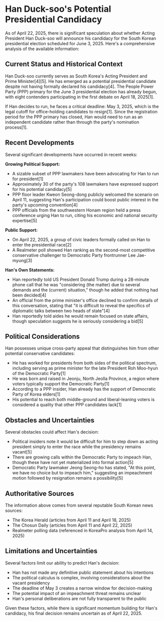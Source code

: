 # Han Duck-soo's Potential Presidential Candidacy

As of April 22, 2025, there is significant speculation about whether Acting President Han Duck-soo will announce his candidacy for the South Korean presidential election scheduled for June 3, 2025. Here's a comprehensive analysis of the available information:

## Current Status and Historical Context

Han Duck-soo currently serves as South Korea's Acting President and Prime Minister[4][5]. He has emerged as a potential presidential candidate despite not having formally declared his candidacy[4]. The People Power Party (PPP) primary for the June 3 presidential election has already begun, with eight contenders participating in the first debate on April 18, 2025[1].

If Han decides to run, he faces a critical deadline: May 3, 2025, which is the legal cutoff for office-holding candidates to resign[1]. Since the registration period for the PPP primary has closed, Han would need to run as an independent candidate rather than through the party's nomination process[1].

## Recent Developments

Several significant developments have occurred in recent weeks:

**Growing Political Support:**
- A sizable subset of PPP lawmakers have been advocating for Han to run for president[1]
- Approximately 30 of the party's 108 lawmakers have expressed support for his potential candidacy[5]
- PPP floor leader Kweon Seong-dong publicly welcomed the scenario on April 11, suggesting Han's participation could boost public interest in the party's upcoming convention[4]
- PPP officials from the southwestern Honam region held a press conference urging Han to run, citing his economic and national security expertise[5]

**Public Support:**
- On April 22, 2025, a group of civic leaders formally called on Han to enter the presidential race[2]
- A Realmeter poll showed Han ranking as the second-most competitive conservative challenger to Democratic Party frontrunner Lee Jae-myung[3]

**Han's Own Statements:**
- Han reportedly told US President Donald Trump during a 28-minute phone call that he was "considering (the matter) due to several demands and the (current) situation," though he added that nothing had been decided[4]
- An official from the prime minister's office declined to confirm details of this conversation, stating that "it is difficult to reveal the specifics of diplomatic talks between two heads of state"[4]
- Han reportedly told aides he would remain focused on state affairs, though speculation suggests he is seriously considering a bid[5]

## Political Considerations

Han possesses unique cross-party appeal that distinguishes him from other potential conservative candidates:

- He has worked for presidents from both sides of the political spectrum, including serving as prime minister for the late President Roh Moo-hyun of the Democratic Party[1]
- He was born and raised in Jeonju, North Jeolla Province, a region where voters typically support the Democratic Party[1]
- According to a PPP insider, Han already has the support of Democratic Party of Korea elders[1]
- His potential to reach both middle-ground and liberal-leaning voters is considered a quality that other PPP candidates lack[1]

## Obstacles and Uncertainties

Several obstacles could affect Han's decision:

- Political insiders note it would be difficult for him to step down as acting president simply to enter the race while the presidency remains vacant[5]
- There are growing calls within the Democratic Party to impeach Han, though these have not yet materialized into formal action[5]
- Democratic Party lawmaker Jeong Seong-ho has stated, "At this point, we have no choice but to impeach him," suggesting an impeachment motion followed by resignation remains a possibility[5]

## Authoritative Sources

The information above comes from several reputable South Korean news sources:
- The Korea Herald (articles from April 11 and April 18, 2025)
- The Chosun Daily (articles from April 11 and April 22, 2025)
- Realmeter polling data (referenced in KoreaPro analysis from April 14, 2025)

## Limitations and Uncertainties

Several factors limit our ability to predict Han's decision:
- Han has not made any definitive public statement about his intentions
- The political calculus is complex, involving considerations about the vacant presidency
- The deadline of May 3 creates a narrow window for decision-making
- The potential impact of an impeachment threat remains unclear
- Han's personal deliberations are not fully transparent to the public

Given these factors, while there is significant momentum building for Han's candidacy, his final decision remains uncertain as of April 22, 2025.